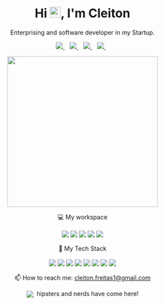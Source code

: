 
<h1 align='center'>
  Hi <img src="https://media.giphy.com/media/hvRJCLFzcasrR4ia7z/giphy.gif" width="25px">,  I'm Cleiton
</h1>

<p align='center'>
  Enterprising and software developer in my Startup.
</p>

<p align='center'>
  
  <a href="https://www.linkedin.com/in/cleiton-freitas-20528350/">
    <img src="https://img.shields.io/badge/linkedin-%230077B5.svg?&style=for-the-badge&logo=linkedin&logoColor=white" />
  </a>&nbsp;&nbsp;
  <a href="https://stackoverflow.com/users/16753477/cleiton-de-freitas">
    <img src="https://img.shields.io/badge/Stack_Overflow-FE7A16?style=for-the-badge&logo=stack-overflow&logoColor=white" />
  </a>&nbsp;&nbsp;  
  <a href="https://instagram.com/clejton.freitas">
    <img src="https://img.shields.io/badge/instagram-%23E4405F.svg?&style=for-the-badge&logo=instagram&logoColor=white" />        
  </a>&nbsp;&nbsp;
  <a href="https://twitter.com/Clejtonf">
    <img src="https://img.shields.io/badge/Twitter-1DA1F2?style=for-the-badge&logo=twitter&logoColor=white" />        
  </a>&nbsp;&nbsp;
  
</p>

<p align='center'>
  <a href="#"><img src="https://github-readme-stats.vercel.app/api?username=clejton&show_icons=true&count_private=true&theme=dark" width="350"></a>
</p>

<p align='center'>
  💻 My workspace<br/><br/>  
  <img src="https://img.shields.io/badge/windows-%230078D6.svg?&style=for-the-badge&logo=windows&logoColor=white" />
  <img src="https://img.shields.io/badge/dell-G3&nbsp;3590%20-007DB8?style=for-the-badge&logo=dell&logoColor=white" />
  <img src="https://img.shields.io/badge/intel-core%20i7%2010th-%230071C5.svg?&style=for-the-badge&logo=intel&logoColor=white" />
  <img src="https://img.shields.io/badge/RAM-32GB-%230071C5.svg?&style=for-the-badge&logoColor=white" />
  <img src="https://img.shields.io/badge/nvidia-gtx%201660-%2376B900.svg?&style=for-the-badge&logo=nvidia&logoColor=white" />
</p>

<p align='center'>
  🚀 My Tech Stack<br/><br/>  
  <img src="https://img.shields.io/badge/React-20232A?style=for-the-badge&logo=react&logoColor=61DAFB" />
  <img src="https://img.shields.io/badge/JavaScript-323330?style=for-the-badge&logo=javascript&logoColor=F7DF1E" />  
  <img src="https://img.shields.io/badge/TypeScript-3178C6?style=for-the-badge&logo=TypeScript&logoColor=FFF" />  
  <img src="https://img.shields.io/badge/Spring-6DB33F?style=for-the-badge&logo=spring&logoColor=white" />
  <img src="https://img.shields.io/badge/Java-ED8B00?style=for-the-badge&logo=java&logoColor=white" />
  <img src="https://img.shields.io/badge/MySQL-005C84?style=for-the-badge&logo=mysql&logoColor=white" />
  <img src="https://img.shields.io/badge/Docker-2CA5E0?style=for-the-badge&logo=docker&logoColor=white" />
  <img src="https://img.shields.io/badge/GIT-E44C30?style=for-the-badge&logo=git&logoColor=white" />
 </p>

<p align='center'>
  📫 How to reach me: <a href='mailto:cleiton.freitas1@gmail.com'>cleiton.freitas1@gmail.com</a>
</p>
<p align='center'>
  <a href="#"><img align='center' src="https://komarev.com/ghpvc/?username=clejton"></a>&nbsp; hipsters and nerds have come here!
</p>

